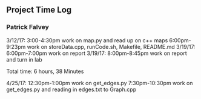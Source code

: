 ##  Project Time Log
### Patrick Falvey

3/12/17: 3:00-4:30pm work on map.py and read up on c++ maps
         6:00pm-9:23pm work on storeData.cpp, runCode.sh, Makefile, README.md
3/19/17: 6:00pm-7:00pm work on report
3/19/17: 8:00pm-8:45pm work on report and turn in lab

Total time: 6 hours, 38 Minutes

4/25/17: 12:30pm-1:00pm work on get_edges.py
         7:30pm-10:30pm work on get_edges.py and reading in edges.txt to Graph.cpp


